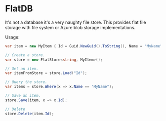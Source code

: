 ﻿# FlatDB

It's not a database it's a very naughty file store.
This provides flat file storage with file system or Azure blob storage implementations.

Usage:

```cs
var item = new MyItem { Id = Guid.NewGuid().ToString(), Name = "MyName" };

// Create a store.
var store = new FlatStore<string, MyItem>();

// Get an item.
var itemFromStore = store.Load("Id");

// Query the store.
var items = store.Where(x => x.Name == "MyName");

// Save an item.
store.Save(item, x => x.Id);

// Delete
store.Delete(item.Id);
```
